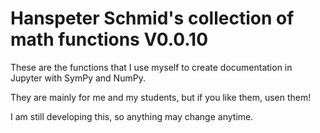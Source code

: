 # Hanspeter Schmid's collection of math functions V0.0.10

These are the functions  that I use myself to create documentation in Jupyter
with SymPy and NumPy.

They are mainly for me and my students, but if you like them, usen them!

I am still developing this, so anything may change anytime.
